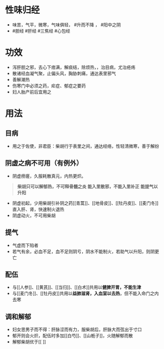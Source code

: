 # 性味归经
- 味苦，气平，微寒，气味俱轻， #升而不降 ， #阳中之阴  
-  #胆经  #肝经  #三焦经  #心包经  
# 功效
- 泻肝胆之邪，去心下痞满，解痰结，除烦热，，治目病，尤治疮疡
- 散诸经血凝气聚，止偏头风，胸胁刺痛，通达表里邪气
- 善解潮热
- 伤寒门中必须之药，疟症、郁症之要药
- 妇人胎产前后宜用之
# 用法
## 目病
- 用之于佐使，非君臣：柴胡行于表里之间，通达经络，性轻清微寒，善于解纷
## 阴虚之病不可用（有例外）
- 阴虚痨瘥，久服耗散真元，内热更炽。
> **柴胡只可以解郁热，不可释骨髓之炎**
> **能入里散邪，不能入里补正**
> **能提气以升阳**
- 阴虚初起，少用柴胡引补阴之药[[青蒿]]、[[地骨皮]]、[[牡丹皮]]、[[麦门冬]]直入肝、肾，快速制火退热
- 阴虚动火，不可用柴胡
## 提气
- 气虚而下陷者
- 若气有余，必血不足，血不足则阴亏，阴水不能制火，若助气以升阳，则阴更亡
## 配伍
- 与[[人参]]、[[黄芪]]、[[当归]]、[[白术]]共用以**健脾开胃，不能生津**
- 与[[麦门冬]]、[[牡丹皮]]共用以**益肺滋肾，入血室以去热**，但不能入命门之内去寒
## 调和解郁
- 妇女思男子而不得：肝脉涩而有力，服柴胡后，肝脉大而弦出于寸口
- 郁开则会火炽，配伍时多加[[白芍]]、[[山栀子]]，火随解郁而散
- 解郁柴胡优于[[ ]]